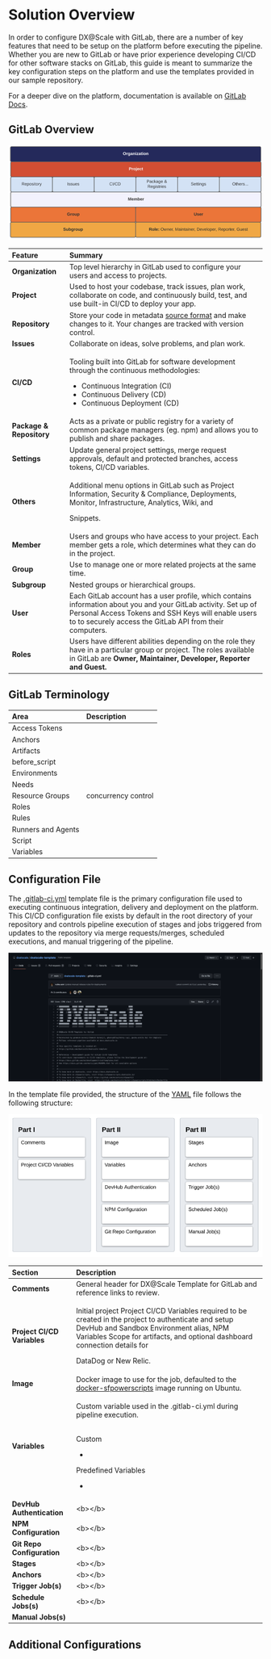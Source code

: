 # Solution Overview

In order to configure DX@Scale with GitLab, there are a number of key features that need to be setup on the platform before executing the pipeline. Whether you are new to GitLab or have prior experience developing CI/CD for other software stacks on GitLab, this guide is meant to summarize the key configuration steps on the platform and use the templates provided in our sample repository.

For a deeper dive on the platform, documentation is available on [GitLab Docs](https://docs.gitlab.com/).

## GitLab Overview

![GitLab Architecture](../../../.gitbook/assets/image%20%2823%29.png)

<table>
  <thead>
    <tr>
      <th style="text-align:left">Feature</th>
      <th style="text-align:left">Summary</th>
    </tr>
  </thead>
  <tbody>
    <tr>
      <td style="text-align:left"><b>Organization</b>
      </td>
      <td style="text-align:left">Top level hierarchy in GitLab used to configure your users and access
        to projects.</td>
    </tr>
    <tr>
      <td style="text-align:left"><b>Project</b>
      </td>
      <td style="text-align:left">Used to host your codebase, track issues, plan work, collaborate on code,
        and continuously build, test, and use built-in CI/CD to deploy your app.</td>
    </tr>
    <tr>
      <td style="text-align:left"><b>Repository</b>
      </td>
      <td style="text-align:left">Store your code in metadata <a href="https://developer.salesforce.com/docs/atlas.en-us.sfdx_dev.meta/sfdx_dev/sfdx_dev_source_file_format.htm">source format</a> and
        make changes to it. Your changes are tracked with version control.</td>
    </tr>
    <tr>
      <td style="text-align:left"><b>Issues</b>
      </td>
      <td style="text-align:left">Collaborate on ideas, solve problems, and plan work.</td>
    </tr>
    <tr>
      <td style="text-align:left"><b>CI/CD</b>
      </td>
      <td style="text-align:left">
        <p>Tooling built into GitLab for software development through the continuous
          methodologies:</p>
        <ul>
          <li>Continuous Integration (CI)</li>
          <li>Continuous Delivery (CD)</li>
          <li>Continuous Deployment (CD)</li>
        </ul>
      </td>
    </tr>
    <tr>
      <td style="text-align:left"><b>Package &amp; Repository</b>
      </td>
      <td style="text-align:left">Acts as a private or public registry for a variety of common package managers
        (eg. npm) and allows you to publish and share packages.</td>
    </tr>
    <tr>
      <td style="text-align:left"><b>Settings</b>
      </td>
      <td style="text-align:left">Update general project settings, merge request approvals, default and
        protected branches, access tokens, CI/CD variables.</td>
    </tr>
    <tr>
      <td style="text-align:left"><b>Others</b>
      </td>
      <td style="text-align:left">
        <p>Additional menu options in GitLab such as Project Information, Security
          &amp; Compliance, Deployments, Monitor, Infrastructure, Analytics, Wiki,
          and</p>
        <p>Snippets.</p>
      </td>
    </tr>
    <tr>
      <td style="text-align:left"><b>Member</b>
      </td>
      <td style="text-align:left">Users and groups who have access to your project. Each member gets a role,
        which determines what they can do in the project.</td>
    </tr>
    <tr>
      <td style="text-align:left"><b>Group</b>
      </td>
      <td style="text-align:left">Use to manage one or more related projects at the same time.</td>
    </tr>
    <tr>
      <td style="text-align:left"><b>Subgroup</b>
      </td>
      <td style="text-align:left">Nested groups or hierarchical groups.</td>
    </tr>
    <tr>
      <td style="text-align:left"><b>User</b>
      </td>
      <td style="text-align:left">Each GitLab account has a user profile, which contains information about
        you and your GitLab activity. Set up of Personal Access Tokens and SSH
        Keys will enable users to to securely access the GitLab API from their
        computers.</td>
    </tr>
    <tr>
      <td style="text-align:left"><b>Roles</b>
      </td>
      <td style="text-align:left">Users have different abilities depending on the role they have in a particular
        group or project. The roles available in GitLab are <b>Owner, Maintainer, Developer, Reporter and Guest.</b>
      </td>
    </tr>
  </tbody>
</table>

## GitLab Terminology

| Area | Description |
| :--- | :--- |
| Access Tokens |  |
| Anchors |  |
| Artifacts |  |
| before\_script |  |
| Environments |  |
| Needs |  |
| Resource Groups | concurrency control |
| Roles |  |
| Rules |  |
| Runners and Agents |  |
| Script |  |
| Variables |  |

## Configuration File

The [.gitlab-ci.yml](https://docs.gitlab.com/ee/ci/yaml/gitlab_ci_yaml.html) template file is the primary configuration file used to executing continuous integration, delivery and deployment on the platform. This CI/CD configuration file exists by default in the root directory of your repository and controls pipeline execution of stages and jobs triggered from updates to the repository via merge requests/merges, scheduled executions, and manual triggering of the pipeline.

![](../../../.gitbook/assets/image%20%2824%29.png)

In the template file provided, the structure of the [YAML](https://yaml.org/) file follows the following structure:

![Template Code Structure](../../../.gitbook/assets/image%20%2835%29.png)

<table>
  <thead>
    <tr>
      <th style="text-align:left">Section</th>
      <th style="text-align:left">Description</th>
    </tr>
  </thead>
  <tbody>
    <tr>
      <td style="text-align:left"><b>Comments</b>
      </td>
      <td style="text-align:left">General header for DX@Scale Template for GitLab and reference links to
        review.</td>
    </tr>
    <tr>
      <td style="text-align:left"><b>Project CI/CD Variables</b>
      </td>
      <td style="text-align:left">
        <p>Initial project Project CI/CD Variables required to be created in the
          project to authenticate and setup DevHub and Sandbox Environment alias,
          NPM Variables Scope for artifacts, and optional dashboard connection details
          for</p>
        <p>DataDog or New Relic.</p>
      </td>
    </tr>
    <tr>
      <td style="text-align:left"><b>Image</b>
      </td>
      <td style="text-align:left">Docker image to use for the job, defaulted to the <a href="https://hub.docker.com/r/dxatscale/sfpowerscripts">docker-sfpowerscripts</a> image
        running on Ubuntu.</td>
    </tr>
    <tr>
      <td style="text-align:left"><b>Variables</b>
      </td>
      <td style="text-align:left">
        <p>Custom variable used in the .gitlab-ci.yml during pipeline execution.</p>
        <p>
          <br />Custom</p>
        <ul>
          <li></li>
        </ul>
        <p></p>
        <p>Predefined Variables</p>
        <ul>
          <li></li>
        </ul>
        <p></p>
      </td>
    </tr>
    <tr>
      <td style="text-align:left"><b>DevHub Authentication</b>
      </td>
      <td style="text-align:left">&lt;b&gt;&lt;/b&gt;</td>
    </tr>
    <tr>
      <td style="text-align:left"><b>NPM Configuration</b>
      </td>
      <td style="text-align:left">&lt;b&gt;&lt;/b&gt;</td>
    </tr>
    <tr>
      <td style="text-align:left"><b>Git Repo Configuration</b>
      </td>
      <td style="text-align:left">&lt;b&gt;&lt;/b&gt;</td>
    </tr>
    <tr>
      <td style="text-align:left"><b>Stages</b>
      </td>
      <td style="text-align:left">&lt;b&gt;&lt;/b&gt;</td>
    </tr>
    <tr>
      <td style="text-align:left"><b>Anchors</b>
      </td>
      <td style="text-align:left">&lt;b&gt;&lt;/b&gt;</td>
    </tr>
    <tr>
      <td style="text-align:left"><b>Trigger Job(s)</b>
      </td>
      <td style="text-align:left">&lt;b&gt;&lt;/b&gt;</td>
    </tr>
    <tr>
      <td style="text-align:left"><b>Schedule Jobs(s)</b>
      </td>
      <td style="text-align:left">&lt;b&gt;&lt;/b&gt;</td>
    </tr>
    <tr>
      <td style="text-align:left"><b>Manual Jobs(s)</b>
      </td>
      <td style="text-align:left"></td>
    </tr>
  </tbody>
</table>

## Additional Configurations





